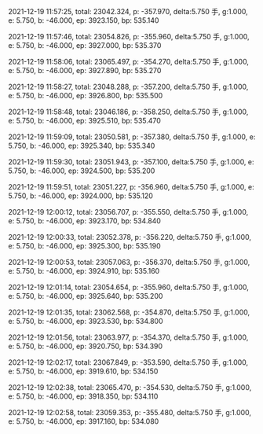 2021-12-19 11:57:25, total: 23042.324, p: -357.970, delta:5.750 手, g:1.000, e: 5.750, b: -46.000, ep: 3923.150, bp: 535.140

2021-12-19 11:57:46, total: 23054.826, p: -355.960, delta:5.750 手, g:1.000, e: 5.750, b: -46.000, ep: 3927.000, bp: 535.370

2021-12-19 11:58:06, total: 23065.497, p: -354.270, delta:5.750 手, g:1.000, e: 5.750, b: -46.000, ep: 3927.890, bp: 535.270

2021-12-19 11:58:27, total: 23048.288, p: -357.200, delta:5.750 手, g:1.000, e: 5.750, b: -46.000, ep: 3926.800, bp: 535.500

2021-12-19 11:58:48, total: 23046.186, p: -358.250, delta:5.750 手, g:1.000, e: 5.750, b: -46.000, ep: 3925.510, bp: 535.470

2021-12-19 11:59:09, total: 23050.581, p: -357.380, delta:5.750 手, g:1.000, e: 5.750, b: -46.000, ep: 3925.340, bp: 535.340

2021-12-19 11:59:30, total: 23051.943, p: -357.100, delta:5.750 手, g:1.000, e: 5.750, b: -46.000, ep: 3924.500, bp: 535.200

2021-12-19 11:59:51, total: 23051.227, p: -356.960, delta:5.750 手, g:1.000, e: 5.750, b: -46.000, ep: 3924.000, bp: 535.120

2021-12-19 12:00:12, total: 23056.707, p: -355.550, delta:5.750 手, g:1.000, e: 5.750, b: -46.000, ep: 3923.170, bp: 534.840

2021-12-19 12:00:33, total: 23052.378, p: -356.220, delta:5.750 手, g:1.000, e: 5.750, b: -46.000, ep: 3925.300, bp: 535.190

2021-12-19 12:00:53, total: 23057.063, p: -356.370, delta:5.750 手, g:1.000, e: 5.750, b: -46.000, ep: 3924.910, bp: 535.160

2021-12-19 12:01:14, total: 23054.654, p: -355.960, delta:5.750 手, g:1.000, e: 5.750, b: -46.000, ep: 3925.640, bp: 535.200

2021-12-19 12:01:35, total: 23062.568, p: -354.870, delta:5.750 手, g:1.000, e: 5.750, b: -46.000, ep: 3923.530, bp: 534.800

2021-12-19 12:01:56, total: 23063.977, p: -354.370, delta:5.750 手, g:1.000, e: 5.750, b: -46.000, ep: 3920.750, bp: 534.390

2021-12-19 12:02:17, total: 23067.849, p: -353.590, delta:5.750 手, g:1.000, e: 5.750, b: -46.000, ep: 3919.610, bp: 534.150

2021-12-19 12:02:38, total: 23065.470, p: -354.530, delta:5.750 手, g:1.000, e: 5.750, b: -46.000, ep: 3918.350, bp: 534.110

2021-12-19 12:02:58, total: 23059.353, p: -355.480, delta:5.750 手, g:1.000, e: 5.750, b: -46.000, ep: 3917.160, bp: 534.080